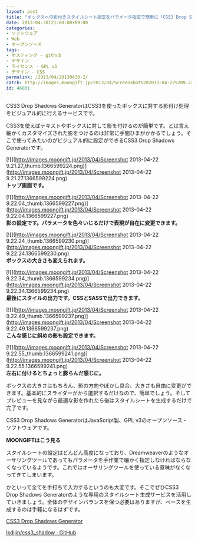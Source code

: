 ```yaml
---
layout: post
title: "ボックスへの影付きスタイルシート設定をパラメータ指定で簡単に「CSS3 Drop Shadows Generator」"
date: 2013-04-30T21:00:00+09:00
categories:
- ソフトウェア
- Web
- オープンソース
tags: 
- ホスティング - github
- デザイン
- ライセンス - GPL v3
- デザイン - CSS
permalink: /2013/04/20130430-2/
catch: http://images.moongift.jp/2013/04/Screenshot%202013-04-22%209.22.34_thumb.1366599234.png
id: 46031
---
```

CSS3 Drop Shadows GeneratorはCSS3を使ったボックスに対する影付け処理をビジュアル的に行えるサービスです。

  
  

CSS3を使えばテキストやボックスに対して影を付けるのが簡単です。とは言え細かくカスタマイズされた影をつけるのは非常に手間ひまがかかるでしょう。そこで使ってみたいのがビジュアル的に設定ができるCSS3 Drop Shadows Generatorです。

  

[![](http://images.moongift.jp/2013/04/Screenshot 2013-04-22 9.21.27_thumb.1366599224.png)](http://images.moongift.jp/2013/04/Screenshot 2013-04-22 9.21.27.1366599224.png)  
**トップ画面です。**

  

[![](http://images.moongift.jp/2013/04/Screenshot 2013-04-22 9.22.04_thumb.1366599227.png)](http://images.moongift.jp/2013/04/Screenshot 2013-04-22 9.22.04.1366599227.png)  
**影の設定です。パラメータを色々いじるだけで表現が自在に変更できます。**

  

[![](http://images.moongift.jp/2013/04/Screenshot 2013-04-22 9.22.24_thumb.1366599230.png)](http://images.moongift.jp/2013/04/Screenshot 2013-04-22 9.22.24.1366599230.png)  
**ボックスの大きさも変えられます。**

  

[![](http://images.moongift.jp/2013/04/Screenshot 2013-04-22 9.22.34_thumb.1366599234.png)](http://images.moongift.jp/2013/04/Screenshot 2013-04-22 9.22.34.1366599234.png)  
**最後にスタイルの出力です。CSSとSASSで出力できます。**

  

[![](http://images.moongift.jp/2013/04/Screenshot 2013-04-22 9.22.49_thumb.1366599237.png)](http://images.moongift.jp/2013/04/Screenshot 2013-04-22 9.22.49.1366599237.png)  
**こんな感じに斜めの影も設定できます。**

  

[![](http://images.moongift.jp/2013/04/Screenshot 2013-04-22 9.22.55_thumb.1366599241.png)](http://images.moongift.jp/2013/04/Screenshot 2013-04-22 9.22.55.1366599241.png)  
**左右に付けるとちょっと膨らんだ感じに。**

  

ボックスの大きさはもちろん、影の方向やぼかし具合、大きさも自由に変更ができます。基本的にスライダーがから選択するだけなので、簡単でしょう。そしてプレビューを見ながら最適な影を作れたら後はスタイルシートを生成するだけで完了です。

  

CSS3 Drop Shadows GeneratorはJavaScript製、GPL v3のオープンソース・ソフトウェアです。

  
  
  

**MOONGIFTはこう見る**

  

スタイルシートの設定はどんどん高度になっており、Dreamweaverのようなオーサリングツールであってもパラメータを手作業で細かく指定しなければならなくなっているようです。これではオーサリングツールを使っている意味がなくなってきてしまいます。

  

かといって全てを手打ちで入力するというのも大変です。そこでぜひCSS3 Drop Shadows Generatorのような専用のスタイルシート生成サービスを活用していきましょう。全体のデザインバランスを保つ必要はありますが、ベースを生成するのは手軽になるはずです。

  

[CSS3 Drop Shadows Generator](http://css3-drop-shadows.herokuapp.com/)

  
  

[lkdjiin/css3\_shadow · GitHub](https://github.com/lkdjiin/css3_shadow)

